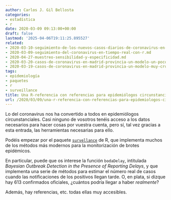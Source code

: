 ```yaml
---
author: Carlos J. Gil Bellosta
categories:
- estadística
- r
date: 2020-03-09 09:13:00+00:00
draft: false
lastmod: '2025-04-06T19:11:25.895527'
related:
- 2020-03-10-seguimiento-de-los-nuevos-casos-diarios-de-coronavirus-en-tiempo-real-con-r.md
- 2020-03-09-seguimiento-del-coronavirus-en-tiempo-real-con-r.md
- 2020-04-27-muestreo-sensibilidad-y-especificidad.md
- 2020-03-20-casos-de-coronavirus-en-madrid-provincia-un-modelo-un-poco-menos-crudo-basado-en-la-mortalidad-ii.md
- 2020-03-19-casos-de-coronavirus-en-madrid-provincia-un-modelo-muy-crudo-basado-en-la-mortalidad.md
tags:
- epidemiología
- paquetes
- r
- surveillance
title: Una R-referencia con referencias para epidemiólogos circunstanciales
url: /2020/03/09/una-r-referencia-con-referencias-para-epidemiologos-circunstanciales/
---
```


Lo del coronavirus nos ha convertido a todos en epidemiólogos circunstanciales. Casi ninguno de vosotros tenéis acceso a los datos necesarios para hacer cosas por vuestra cuenta, pero sí, tal vez gracias a esta entrada, las herramientas necesarias para ello.

Podéis empezar por el paquete [`survellance`](https://CRAN.R-project.org/package=surveillance) de R, que implementa muchos de los métodos más modernos para la monitorización de brotes epidémicos.

En particular, puede que os interese la función `bodaDelay`, intitulada _Bayesian Outbreak Detection in the Presence of Reporting Delays_, y que implementa una serie de métodos para estimar el número real de casos cuando las notificaciones de los positivos llegan tarde. O, en plata, si dizque hay 613 confirmados oficiales, ¿cuántos podría llegar a haber _realmente_?

Además, hay referencias, etc. todas ellas muy accesibles.